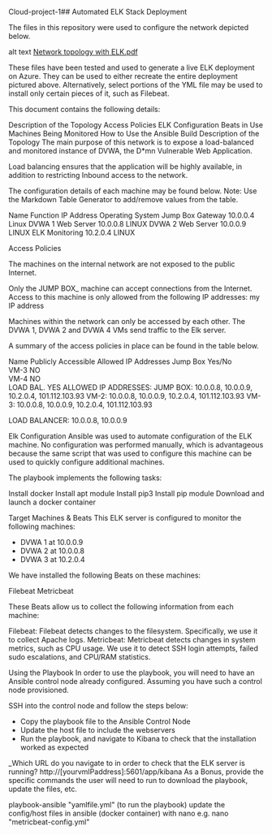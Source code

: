 Cloud-project-1## Automated ELK Stack Deployment

The files in this repository were used to configure the network depicted below.

alt text [Network topology with ELK.pdf](https://github.com/Fredavv88/Cloud-project-1/files/5528302/Network.topology.with.ELK.pdf)

These files have been tested and used to generate a live ELK deployment on Azure. They can be used to either recreate the entire deployment pictured above. Alternatively, select portions of the YML file may be used to install only certain pieces of it, such as Filebeat.


This document contains the following details:

Description of the Topology
Access Policies
ELK Configuration
Beats in Use
Machines Being Monitored
How to Use the Ansible Build
Description of the Topology
The main purpose of this network is to expose a load-balanced and monitored instance of DVWA, the D*mn Vulnerable Web Application.

Load balancing ensures that the application will be highly available, in addition to restricting Inbound access to the network.

The configuration details of each machine may be found below. Note: Use the Markdown Table Generator to add/remove values from the table.

Name	Function	IP Address	Operating System
Jump Box	Gateway	10.0.0.4	Linux
DVWA 1	Web Server	10.0.0.8	LINUX
DVWA 2	Web Server	10.0.0.9	LINUX
ELK	Monitoring	10.2.0.4	LINUX

Access Policies

The machines on the internal network are not exposed to the public Internet.

Only the JUMP BOX_ machine can accept connections from the Internet. Access to this machine is only allowed from the following IP addresses: 
my IP address

Machines within the network can only be accessed by each other. The DVWA 1, DVWA 2 and DVWA 4 VMs send traffic to the Elk server.

A summary of the access policies in place can be found in the table below.

Name	Publicly Accessible	Allowed IP Addresses
Jump Box	Yes/No	
VM-3	NO	
VM-4	NO	
LOAD BAL.	YES	
ALLOWED IP ADDRESSES: JUMP BOX: 10.0.0.8, 10.0.0.9, 10.2.0.4, 101.112.103.93
VM-2: 10.0.0.8, 10.0.0.9, 10.2.0.4, 101.112.103.93
VM-3: 10.0.0.8, 10.0.0.9, 10.2.0.4, 101.112.103.93

LOAD BALANCER: 10.0.0.8, 10.0.0.9

Elk Configuration
Ansible was used to automate configuration of the ELK machine. No configuration was performed manually, which is advantageous because the same script that was used to configure this machine can be used to quickly configure additional machines.

The playbook implements the following tasks:

Install docker
Install apt module
Install pip3
Install pip module
Download and launch a docker container


Target Machines & Beats
This ELK server is configured to monitor the following machines:
- DVWA 1 at 10.0.0.9
- DVWA 2 at 10.0.0.8
- DVWA 3 at 10.2.0.4

We have installed the following Beats on these machines:

Filebeat
Metricbeat

These Beats allow us to collect the following information from each machine:

Filebeat: Filebeat detects changes to the filesystem. Specifically, we use it to collect Apache logs.
Metricbeat: Metricbeat detects changes in system metrics, such as CPU usage. We use it to detect SSH login attempts, failed sudo escalations, and CPU/RAM statistics.

Using the Playbook
In order to use the playbook, you will need to have an Ansible control node already configured. Assuming you have such a control node provisioned.

SSH into the control node and follow the steps below:

- Copy the playbook file to the Ansible Control Node
- Update the host file to include the webservers
- Run the playbook, and navigate to Kibana to check that the installation worked as expected


_Which URL do you navigate to in order to check that the ELK server is running? http://[yourvmIPaddress]:5601/app/kibana
As a Bonus, provide the specific commands the user will need to run to download the playbook, update the files, etc.

playbook-ansible "yamlfile.yml" (to run the playbook)
update the config/host files in ansible (docker container) with nano e.g. nano "metricbeat-config.yml"
